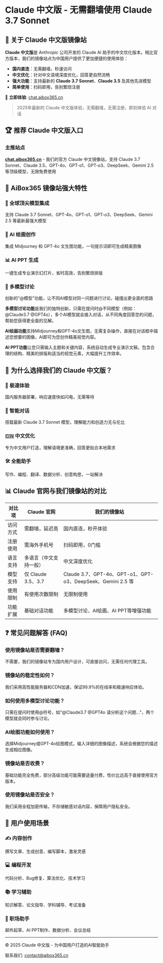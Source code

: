 # Claude 中文版 - 无需翻墙使用 Claude 3.7 Sonnet

## 🌟 关于 Claude 中文版镜像站

**Claude 中文版**是 Anthropic 公司开发的 Claude AI 助手的中文优化版本。相比官方版本，我们的镜像站点为中国用户提供了更加便捷的使用体验：

- **国内直连**：无需翻墙，秒速访问
- **中文优化**：针对中文语境深度优化，回答更自然流畅
- **强大功能**：支持最新的 **Claude 3.7 Sonnet**、**Claude 3.5** 及其他先进模型
- **简单使用**：扫码即用，告别繁琐注册

🔗 **立即体验**: [chat.aibox365.cn](https://chat.aibox365.cn)

> 2025年最新的 Claude 中文版体验，无需翻墙，无需注册，即刻体验 AI 对话

## 🏆 推荐 Claude 中文版入口

### 主推站点
**[chat.aibox365.cn](https://chat.aibox365.cn)** - 我们的官方 Claude 中文镜像站，支持 Claude 3.7 Sonnet、Claude 3.5、GPT-4o、GPT-o1、GPT-o3、DeepSeek、Gemini 2.5 等顶级模型，无限免费使用

## 💪 AiBox365 镜像站强大特性

### 🔮 全球顶尖模型集成
支持 Claude 3.7 Sonnet、GPT-4o、GPT-o1、GPT-o3、DeepSeek、Gemini 2.5 等最新最强大模型

### 🎨 AI 绘画创作
集成 Midjourney 和 GPT-4o 文生图功能，一句提示词即可生成精美图像

### 📊 AI PPT 生成
一键生成专业演示幻灯片，省时高效，告别繁琐排版

### 💬 多模型讨论
创新的"@模型"功能，让不同AI模型对同一问题进行讨论，碰撞出更全面的思路

**多模型讨论功能**是我们的独特创新，只需在提问时@不同模型（例如：@Claude3.7 @GPT4o），多个AI模型就会接入对话，从不同角度回答您的问题，帮助您获得更全面的见解。

**AI绘画功能**支持Midjourney和GPT-4o文生图，无需复杂操作，直接在对话框中描述您想要的图像，AI即可为您创作精美视觉内容。

**AI PPT功能**让您只需输入主题和关键内容，系统自动生成专业演示文稿，包含合理的结构、精美的排版和适当的视觉元素，大幅提升工作效率。

## 🚀 为什么选择我们的 Claude 中文版？

### 🚀 极速体验
国内服务器部署，响应速度快如闪电，无需等待

### 🧠 智能对话
搭载最新 Claude 3.7 Sonnet 模型，理解能力和创造力无与伦比

### 🇨🇳 中文优化
专为中文用户打造，理解语境更准确，回答更贴合本地需求

### 🛠️ 全能助手
写作、编程、翻译、数据分析、创意构思，一站解决

## 📊 Claude 官网与我们镜像站的对比

| 对比项 | Claude 官网 | 我们的镜像站 |
|--------|------------|------------|
| 访问方式 | 需翻墙，延迟高 | 国内直连，秒开体验 |
| 注册使用 | 需海外手机号 | 扫码即用，0门槛 |
| 语言支持 | 多语言（中文支持一般） | 中文深度优化 |
| 模型支持 | 仅 Claude 3.5、3.7 | Claude 3.7、GPT-4o、GPT-o1、GPT-o3、DeepSeek、Gemini 2.5 等 |
| 使用限制 | 有使用次数限制 | 无限制使用 |
| 功能扩展 | 基础对话功能 | 多模型讨论、AI绘画、AI PPT等增强功能 |

## ❓ 常见问题解答 (FAQ)

### 使用镜像站是否需要翻墙？
不需要，我们的镜像站专为国内用户设计，可直接访问，无需任何代理工具。

### 镜像站的稳定性如何？
我们采用高性能服务器和CDN加速，保证99.9%的在线率和极速响应体验。

### 如何使用多模型讨论功能？
只需在提问时使用@符号，如"@Claude3.7 @GPT4o 请分析这个问题..."，两个模型就会同时参与讨论。

### AI绘图功能如何使用？
选择Midjourney或GPT-4o绘图模式，输入详细的图像描述，系统会根据您的描述生成相应图像。

### 镜像站是否收费？
基础功能完全免费，部分高级功能可能需要适量付费，性价比远高于直接使用官方版本。

### 使用镜像站是否安全？
我们采用全程加密传输，不存储敏感对话内容，保障用户隐私安全。

## 💼 用户使用场景

### ✍️ 内容创作
撰写文章、生成创意、编写脚本，激发灵感

### 💻 编程开发
代码分析、Bug修复、算法优化、技术学习

### 📚 学习辅助
知识解答、论文指导、学科辅导、考试准备

### 🏢 职场助手
邮件起草、AI PPT制作、数据分析、会议总结

---

© 2025 Claude 中文版 - 为中国用户打造的AI智能助手

联系我们: [contact@aibox365.cn](mailto:contact@aibox365.cn)
